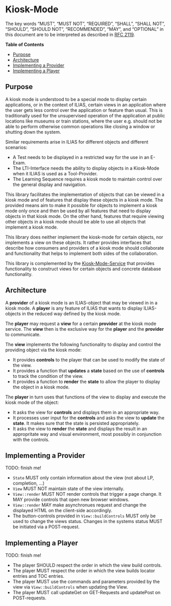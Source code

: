 # Kiosk-Mode

The key words “MUST”, “MUST NOT”, “REQUIRED”, “SHALL”, “SHALL NOT”, “SHOULD”,
“SHOULD NOT”, “RECOMMENDED”, “MAY”, and “OPTIONAL” in this document are to be
interpreted as described in [RFC 2119](https://www.ietf.org/rfc/rfc2119.txt).

**Table of Contents**
* [Purpose](#purpose)
* [Architecture](#architecture)
* [Implementing a Provider](#implementing-a-provider)
* [Implementing a Player](#implementing-a-player)

## Purpose

A kiosk mode is understood to be a special mode to display certain applications, or
in the context of ILIAS, certain views in an application where the user gets less
control over the application or feature than usual. This is traditionally used for
the unsupervised operation of the application at public locations like museums or
train stations, where the user e.g. should not be able to perform otherwise common
operations like closing a window or shutting down the system.

Similar requirements arise in ILIAS for different objects and different scenarios:

* A Test needs to be displayed in a restricted way for the use in an E-Exam.
* The LTI-Interface needs the ability to display objects in a Kiosk-Mode when it
  ILIAS is used as a Tool-Provider.
* The Learning Sequence requires a kiosk mode to maintain control over the general
  display and navigation.

This library facilitates the implementation of objects that can be viewed in a kiosk
mode and of features that display these objects in a kiosk mode. The provided means
aim to make it possible for objects to implement a kiosk mode only once and then be
used by all features that need to display objects in that kiosk mode. On the other
hand, features that require viewing other objects in a kiosk mode should be able to
use all objects that implement a kiosk mode.

This library does neither implement the kiosk-mode for certain objects, nor implements
a view on these objects. It rather provides interfaces that describe how consumers
and providers of a kiosk mode should collaborate and functionality that helps to
implement both sides of the collaboration.

This library is complemented by the [Kiosk-Mode-Service](../../Services/KioskMode/README.md)
that provides functionality to construct views for certain objects and concrete
database functionality.

## Architecture

A **provider** of a kiosk mode is an ILIAS-object that may be viewed in in a kiosk
mode. A **player** is any feature of ILIAS that wants to display ILIAS-objects in
the reduced way defined by the kiosk mode.

The **player** may request a **view** for a certain **provider** at the kiosk mode
service. The **view** then is the exclusive way for the **player** and the
**provider** to communicate.

The **view** implements the following functionality to display and control the
providing object via the kiosk mode:

* It provides **controls** to the player that can be used to modify the state of
  the view.
* It provides a function that **updates** a **state** based on the use of **controls**
  to track the condition of the view.
* It provides a function to **render** the **state** to allow the player to display
  the object in a kiosk mode.

The **player** in turn uses that functions of the view to display and execute the
kiosk mode of the object:

* It asks the view for **controls** and displays them in an appropriate way.
* It processes user input for the **controls** and asks the view to **update** the
  **state**. It makes sure that the state is persisted appropriately.
* It asks the view to **render** the **state** and displays the result in an
  appropritate way and visual environment, most possibly in conjunction with the
  controls.


## Implementing a Provider

TODO: finish me!

* `State` MUST only contain information about the view (not about LP, completion, ...)
* `View` MUST NOT maintain state of the view internally.
* `View::render` MUST NOT render controls that trigger a page change. It MAY provide
  controls that open new browser windows.
* `View::render` MAY make asynchronues request and change the displayed HTML on the
  client-side accordingly.
* The button-controls provided in `View::buildControls` MUST only be used to change the
  views status. Changes in the systems status MUST be initiated via a POST-request.

## Implementing a Player

TODO: finish me!

* The player SHOULD respect the order in which the view build controls.
* The player MUST respect the order in which the view builds locator entries and TOC
  entries.
* The player MUST use the commands and parameters provided by the view via
  `View::buildControls` when updating the View.
* The player MUST call updateGet on GET-Requests and updatePost on POST-requests.
